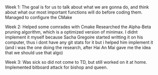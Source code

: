 Week 1: The goal is for us to talk about what we are gonna do, and think about what our most important functions will do before coding them.
Managed to configure the CMake 

Week 2: 
Helped some comrades with Cmake
Researched the Alpha-Beta pruning algorithm, which is a optimized version of minimax.
I didnt implement it myself because Sacha Gregoire started writting it on his computer, thus i dont have any git stats for it but i helped him implement it (and i was the one doing the research, after Hai An Mai gave me the idea that we should use that algo)

Week 3:
Was sick so did not come to TD, but still worked on it at home.
Implemented bitboard attack for bishop and queen.